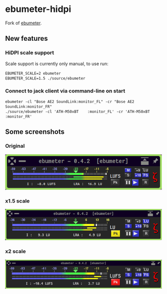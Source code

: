 ebumeter-hidpi
==============

Fork of [ebumeter](https://kokkinizita.linuxaudio.org/linuxaudio/ebumeter-doc/quickguide.html).




## New features

### HiDPI scale support

Scale support is currently only manual, to use run:

```console
EBUMETER_SCALE=2 ebumeter
EBUMETER_SCALE=1.5 ./source/ebumeter
```

### Connect to jack client via command-line on start

```console
ebumeter -cl "Bose AE2 SoundLink:monitor_FL" -cr "Bose AE2 SoundLink:monitor_FR"
./source/ebumeter -cl 'ATH-M50xBT    :monitor_FL' -cr 'ATH-M50xBT    :monitor_FR'
```


## Some screenshots

### Original
![preview](https://github.com/actionless/ebumeter-hidpi/raw/master/screenshots/scale1.png)

### x1.5 scale
![preview_scale1.5](https://github.com/actionless/ebumeter-hidpi/raw/master/screenshots/scale1.5.png)

### x2 scale
![preview_scale2](https://github.com/actionless/ebumeter-hidpi/raw/master/screenshots/scale2.png)
